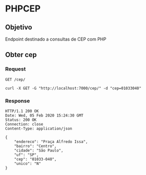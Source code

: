 # PHPCEP

## Objetivo
Endpoint destinado a consultas de CEP com PHP

## Obter cep

### Request
`GET /cep/`

    curl -X GET -G "http://localhost:7000/cep/" -d "cep=01033040"
    
### Response

    HTTP/1.1 200 OK
    Date: Wed, 05 Feb 2020 15:24:30 GMT
    Status: 200 OK
    Connection: close
    Content-Type: application/json

    {
        "endereco": "Praça Alfredo Issa",
        "bairro": "Centro",
        "cidade": "São Paulo",
        "uf": "SP",
        "cep": "01033-040",
        "unico": "N"
    }
